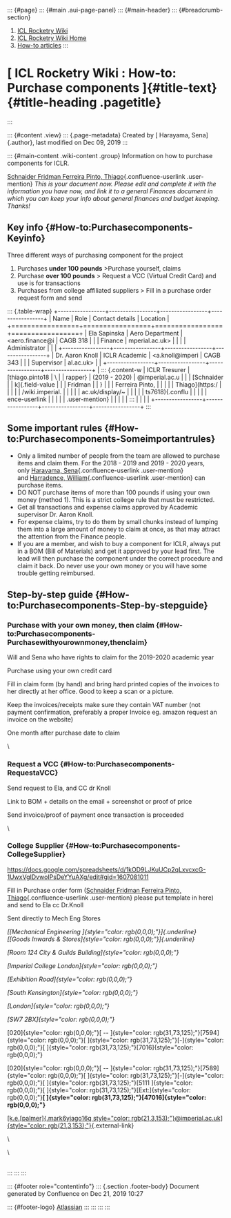 ::: {#page}
::: {#main .aui-page-panel}
::: {#main-header}
::: {#breadcrumb-section}
1.  [ICL Rocketry Wiki](index.html)
2.  [ICL Rocketry Wiki Home](ICL-Rocketry-Wiki-Home_142270843.html)
3.  [How-to articles](How-to-articles_142273626.html)
:::

[ ICL Rocketry Wiki : How-to: Purchase components ]{#title-text} {#title-heading .pagetitle}
================================================================
:::

::: {#content .view}
::: {.page-metadata}
Created by [ Harayama, Sena]{.author}, last modified on Dec 09, 2019
:::

::: {#main-content .wiki-content .group}
Information on how to purchase components for ICLR.

[Schnaider Fridman Ferreira Pinto,
Thiago](https://wiki.imperial.ac.uk/display/~ts7618){.confluence-userlink
.user-mention} *This is your document now. Please edit and complete it
with the information you have now, and link it to a general Finances
document in which you can keep your info about general finances and
budget keeping. Thanks!*

Key info {#How-to:Purchasecomponents-Keyinfo}
--------

Three different ways of purchasing component for the project

1.  Purchases **under 100 pounds** \>Purchase yourself, claims 
2.  Purchase **over 100 pounds** \> Request a VCC (Virtual Credit Card)
    and use is for transactions
3.  Purchases from college affiliated suppliers \> Fill in a purchase
    order request form and send

::: {.table-wrap}
+-----------------+-----------------+-----------------+-----------------+
| Name            | Role            | Contact details | Location        |
+=================+=================+=================+=================+
| Ela Sapinska    | Aero Department | <aero.finance@i | CAGB 318        |
|                 | Finance         | mperial.ac.uk>  |                 |
|                 | Administrator   |                 |                 |
+-----------------+-----------------+-----------------+-----------------+
| Dr. Aaron Knoll | ICLR Academic   | <a.knoll@imperi | CAGB 343        |
|                 | Supervisor      | al.ac.uk>       |                 |
+-----------------+-----------------+-----------------+-----------------+
| ::: {.content-w | ICLR Tresurer   | [thiago.pinto18 | \               |
| rapper}         | (2019 - 2020)   | \@imperial.ac.u |                 |
| [Schnaider      |                 | k]{.field-value |                 |
| Fridman         |                 | }               |                 |
| Ferreira Pinto, |                 |                 |                 |
| Thiago](https:/ |                 |                 |                 |
| /wiki.imperial. |                 |                 |                 |
| ac.uk/display/~ |                 |                 |                 |
| ts7618){.conflu |                 |                 |                 |
| ence-userlink   |                 |                 |                 |
| .user-mention}  |                 |                 |                 |
| :::             |                 |                 |                 |
+-----------------+-----------------+-----------------+-----------------+
:::

Some important rules {#How-to:Purchasecomponents-Someimportantrules}
--------------------

-   Only a limited number of people from the team are allowed to
    purchase items and claim them. For the 2018 - 2019 and 2019 - 2020
    years, only [Harayama,
    Sena](https://wiki.imperial.ac.uk/display/~sh5915){.confluence-userlink
    .user-mention} and [Harradence,
    William](https://wiki.imperial.ac.uk/display/~wh1615){.confluence-userlink
    .user-mention} can purchase items.
-   DO NOT purchase items of more than 100 pounds if using your own
    money (method 1). This is a strict college rule that must be
    restricted.
-   Get all transactions and expense claims approved by Academic
    supervisor Dr. Aaron Knoll.
-   For expense claims, try to do them by small chunks instead of
    lumping them into a large amount of money to claim at once, as that
    may attract the attention from the Finance people.
-   If you are a member, and wish to buy a component for ICLR, always
    put in a BOM (Bill of Materials) and get it approved by your lead
    first. The lead will then purchase the component under the correct
    procedure and claim it back. Do never use your own money or you will
    have some trouble getting reimbursed.

Step-by-step guide {#How-to:Purchasecomponents-Step-by-stepguide}
------------------

### Purchase with your own money, then claim {#How-to:Purchasecomponents-Purchasewithyourownmoney,thenclaim}

Will and Sena who have rights to claim for the 2019-2020 academic year

Purchase using your own credit card

Fill in claim form (by hand) and bring hard printed copies of the
invoices to her directly at her office. Good to keep a scan or a
picture.

Keep the invoices/receipts make sure they contain VAT number (not
payment confirmation, preferably a proper Invoice eg. amazon request an
invoice on the website)

One month after purchase date to claim 

\

### Request a VCC {#How-to:Purchasecomponents-RequestaVCC}

Send request to Ela, and CC dr Knoll

Link to BOM + details on the email + screenshot or proof of price

Send invoice/proof of payment once transaction is proceeded

\

### College Supplier {#How-to:Purchasecomponents-CollegeSupplier}

<https://docs.google.com/spreadsheets/d/1kOD9LJKuUCp2qLxvcxcG-1UwxVgIDvwoIPsDeYYuAXg/edit#gid=1607081011>

Fill in Purchase order form ([Schnaider Fridman Ferreira Pinto,
Thiago](https://wiki.imperial.ac.uk/display/~ts7618){.confluence-userlink
.user-mention} please put template in here) and send to Ela cc Dr.Knoll

Sent directly to Mech Eng Stores

*[[Mechanical
Engineering ]{style="color: rgb(0,0,0);"}]{.underline}[[Goods Inwards &
Stores]{style="color: rgb(0,0,0);"}]{.underline}*

*[Room 124 City & Guilds Building]{style="color: rgb(0,0,0);"}*

*[Imperial College London]{style="color: rgb(0,0,0);"}*

*[Exhibition Road]{style="color: rgb(0,0,0);"}*

*[South Kensington]{style="color: rgb(0,0,0);"}*

*[London]{style="color: rgb(0,0,0);"}*

*[SW7 2BX]{style="color: rgb(0,0,0);"}*

[020]{style="color: rgb(0,0,0);"}[ -- ]{style="color: rgb(31,73,125);"}[7594]{style="color: rgb(0,0,0);"}[ ]{style="color: rgb(31,73,125);"}[-]{style="color: rgb(0,0,0);"}[ ]{style="color: rgb(31,73,125);"}[7016]{style="color: rgb(0,0,0);"}

[020]{style="color: rgb(0,0,0);"}[ -- ]{style="color: rgb(31,73,125);"}[7589]{style="color: rgb(0,0,0);"}[ ]{style="color: rgb(31,73,125);"}[-]{style="color: rgb(0,0,0);"}[ ]{style="color: rgb(31,73,125);"}[5111 ]{style="color: rgb(0,0,0);"}[ ]{style="color: rgb(31,73,125);"}[Ext:]{style="color: rgb(0,0,0);"}**[ ]{style="color: rgb(31,73,125);"}[47016]{style="color: rgb(0,0,0);"}**

[[k.e.[palmer]{.mark6yjago16q
style="color: rgb(21,3,153);"}\@imperial.ac.uk]{style="color: rgb(21,3,153);"}](mailto:k.e.palmer@imperial.ac.uk){.external-link}

\

\

\
:::
:::
:::

::: {#footer role="contentinfo"}
::: {.section .footer-body}
Document generated by Confluence on Dec 21, 2019 10:27

::: {#footer-logo}
[Atlassian](http://www.atlassian.com/)
:::
:::
:::
:::
